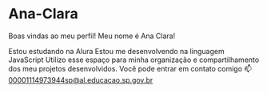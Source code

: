 # Ana-Clara
Boas vindas ao meu perfil!
Meu nome é Ana Clara!

Estou estudando na Alura
Estou me desenvolvendo na linguagem JavaScript
Utilizo esse espaço para minha organização e compartilhamento dos meu projetos desenvolvidos.
Você pode entrar em contato comigo 📫
00001114973944sp@al.educacao.sp.gov.br
